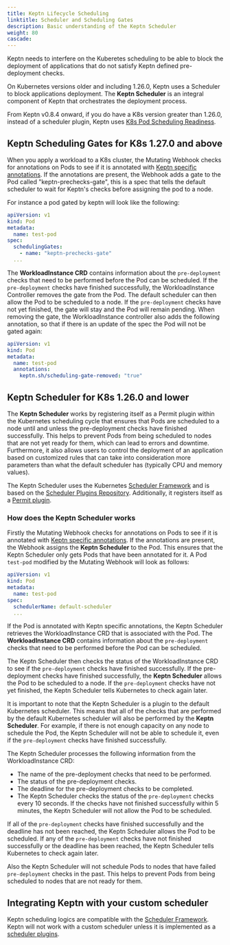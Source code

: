 ```yaml
---
title: Keptn Lifecycle Scheduling
linktitle: Scheduler and Scheduling Gates
description: Basic understanding of the Keptn Scheduler
weight: 80
cascade:
---
```


Keptn needs to interfere on the Kuberetes scheduling to be able to block
the deployment of applications that do not satisfy Keptn defined pre-deployment checks.

On Kubernetes versions older and including 1.26.0, Keptn uses a Scheduler to block applications deployment.
The **Keptn Scheduler** is an integral component of Keptn that orchestrates
the deployment process.

From Keptn v0.8.4 onward, if you do have a K8s version greater than 1.26.0, instead of a scheduler plugin,
Keptn
uses [K8s Pod Scheduling Readiness](https://kubernetes.io/docs/concepts/scheduling-eviction/pod-scheduling-readiness).

## Keptn Scheduling Gates for K8s 1.27.0 and above

When you apply a workload to a K8s cluster, the Mutating Webhook checks for annotations on Pods to
see if it is annotated with
[Keptn specific annotations](https://main.lifecycle.keptn.sh/docs/implementing/integrate/#basic-annotations).
If the annotations are present, the Webhook adds a gate to the Pod called "keptn-prechecks-gate",
this is a spec that tells the default scheduler to wait for Keptn's checks before assigning the pod to a node.

For instance a pod gated by keptn will look like the following:

```yaml
apiVersion: v1
kind: Pod
metadata:
  name: test-pod
spec:
  schedulingGates:
    - name: "keptn-prechecks-gate"
  ...
```

The **WorkloadInstance CRD** contains information about the `pre-deployment` checks that
need to be performed before the Pod can be scheduled.
If the `pre-deployment` checks have finished successfully, the WorkloadInstance Controller removes the gate from the Pod.
The default scheduler can then allow the Pod to be scheduled to a node.
If the `pre-deployment` checks have not yet finished, the gate will stay and the Pod will remain pending.
When removing the gate, the WorkloadInstance controller also adds the following annotation, so that if there is an update of the spec the 
Pod will not be gated again:

```yaml
apiVersion: v1
kind: Pod
metadata:
  name: test-pod
  annotations:
    keptn.sh/scheduling-gate-removed: "true"
```

## Keptn Scheduler for K8s 1.26.0 and lower

The **Keptn Scheduler** works by registering itself as a Permit plugin within the Kubernetes
scheduling cycle that ensures that Pods are scheduled to a node until and unless the
pre-deployment checks have finished successfully.
This helps to prevent Pods from being scheduled to nodes that are not yet ready for them,
which can lead to errors and downtime.
Furthermore, it also allows users to control the deployment of an application based on
customized rules that can take into consideration more parameters than what the default
scheduler has (typically CPU and memory values).

The Keptn Scheduler uses the Kubernetes
[Scheduler Framework](https://kubernetes.io/docs/concepts/scheduling-eviction/scheduling-framework/) and is based on the
[Scheduler Plugins Repository](https://github.com/kubernetes-sigs/scheduler-plugins/tree/master).
Additionally, it registers itself as
a [Permit plugin](https://kubernetes.io/docs/concepts/scheduling-eviction/scheduling-framework/#permit).

### How does the Keptn Scheduler works

Firstly the Mutating Webhook checks for annotations on Pods to see if it is annotated with
[Keptn specific annotations](https://main.lifecycle.keptn.sh/docs/implementing/integrate/#basic-annotations).
If the annotations are present, the Webhook assigns the **Keptn Scheduler** to the Pod.
This ensures that the Keptn Scheduler only gets Pods that have been annotated for it.
A Pod `test-pod` modified by the Mutating Webhook will look as follows:

```yaml
apiVersion: v1
kind: Pod
metadata:
  name: test-pod
spec:
  schedulerName: default-scheduler
  ...
```

If the Pod is annotated with Keptn specific annotations, the Keptn Scheduler retrieves
the WorkloadInstance CRD that is associated with the Pod.
The **WorkloadInstance CRD** contains information about the `pre-deployment` checks that
need to be performed before the Pod can be scheduled.

The Keptn Scheduler then checks the status of the WorkloadInstance CRD to see
if the `pre-deployment` checks have finished successfully.
If the pre-deployment checks have finished successfully, the **Keptn Scheduler** allows
the Pod to be scheduled to a node.
If the `pre-deployment` checks have not yet finished, the Keptn Scheduler tells Kubernetes to check again later.

It is important to note that the Keptn Scheduler is a plugin to the default Kubernetes scheduler.
This means that all of the checks that are performed by the default Kubernetes scheduler
will also be performed by the **Keptn Scheduler**.
For example, if there is not enough capacity on any node to schedule the Pod,
the Keptn Scheduler will not be able to schedule it, even if the `pre-deployment`
checks have finished successfully.

The Keptn Scheduler processes the following information from the WorkloadInstance CRD:

- The name of the pre-deployment checks that need to be performed.
- The status of the pre-deployment checks.
- The deadline for the pre-deployment checks to be completed.
- The Keptn Scheduler checks the status of the `pre-deployment` checks every 10 seconds.
  If the checks have not finished successfully within 5 minutes, the Keptn Scheduler will not allow the Pod to be
  scheduled.

If all of the `pre-deployment` checks have finished successfully and the deadline has not been reached,
the Keptn Scheduler allows the Pod to be scheduled.
If any of the `pre-deployment` checks have not finished successfully or the deadline has
been reached, the Keptn Scheduler tells Kubernetes to check again later.

Also the Keptn Scheduler will not schedule Pods to nodes that have failed `pre-deployment`
checks in the past.
This helps to prevent Pods from being scheduled to nodes that are not ready for them.

## Integrating Keptn with your custom scheduler

Keptn scheduling logics are compatible with
the [Scheduler Framework](https://kubernetes.io/docs/concepts/scheduling-eviction/scheduling-framework/).
Keptn will not work with a custom scheduler unless it is implemented as
a [scheduler plugins](https://kubernetes.io/docs/concepts/scheduling-eviction/scheduling-framework/#plugin-configuration).